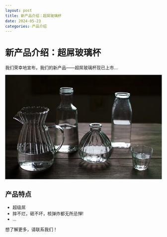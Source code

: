 ```yaml
---
layout: post
title: 新产品介绍：超屌玻璃杯
date: 2024-05-23
categories: 产品介绍
---
```


# 新产品介绍：超屌玻璃杯

我们荣幸地宣布，我们的新产品——超屌玻璃杯现已上市...

![产品图片](/assets/images/new-product2.webp)

## 产品特点

- 超级屌
- 摔不烂，砸不坏，核弹炸都无所忌惮!
- ...

想了解更多，请联系我们！